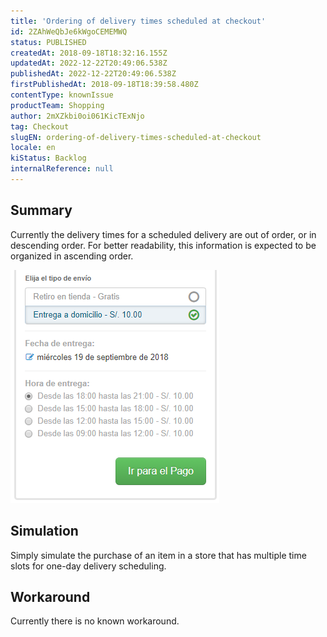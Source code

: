 ```yaml
---
title: 'Ordering of delivery times scheduled at checkout'
id: 2ZAhWeQbJe6kWgoCEMEMWQ
status: PUBLISHED
createdAt: 2018-09-18T18:32:16.155Z
updatedAt: 2022-12-22T20:49:06.538Z
publishedAt: 2022-12-22T20:49:06.538Z
firstPublishedAt: 2018-09-18T18:39:58.480Z
contentType: knownIssue
productTeam: Shopping
author: 2mXZkbi0oi061KicTExNjo
tag: Checkout
slugEN: ordering-of-delivery-times-scheduled-at-checkout
locale: en
kiStatus: Backlog
internalReference: null
---
```


## Summary

Currently the delivery times for a scheduled delivery are out of order, or in descending order. For better readability, this information is expected to be organized in ascending order.

![image](https://raw.githubusercontent.com/vtexdocs/known-issues/refs/heads/main/docs/en/known-issues/Shopping/ordering-of-delivery-times-scheduled-at-checkout_1.png)

## Simulation

Simply simulate the purchase of an item in a store that has multiple time slots for one-day delivery scheduling.

## Workaround

Currently there is no known workaround.

